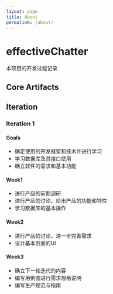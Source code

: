 ```yaml
---
layout: page
title: About
permalink: /about/
---
```


# effectiveChatter
本项目的开发过程记录
## Core Artifacts



## Iteration

### Iteration 1

#### Goals
 - 确定使用的开发框架和技术并进行学习
 - 学习数据库及其接口使用
 - 确立软件的需求和基本功能
#### Week1
 - 进行产品的前期调研
 - 进行产品的讨论，给出产品的功能和特性
 - 学习数据库的基本操作
#### Week2
 - 进行产品的讨论，进一步完善需求
 - 设计基本页面的UI
#### Week3
 - 确立下一轮迭代的内容
 - 编写用例图进行需求规格说明
 - 编写生产规范与指南